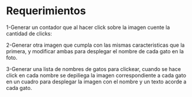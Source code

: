 # Requerimientos
1-Generar un contador que al hacer click sobre la imagen cuente la cantidad de clicks:

2-Generar otra imagen que cumpla con las mismas caracteristicas que la primera, y modificar ambas para desplegar el nombre de cada gato en la foto.

3-Generar una lista de nombres de gatos para clickear, cuando se hace click en cada nombre se depiliega la imagen correspondiente a cada gato en un cuadro para desplegar la imagen con el nombre y un texto acorde a cada gato. 